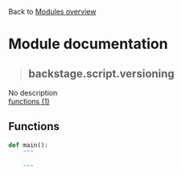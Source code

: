 Back to [Modules overview](https://github.com/pyrustic/backstage/blob/master/docs/modules/README.md)
  
# Module documentation
>## backstage.script.versioning
No description
<br>
[functions (1)](https://github.com/pyrustic/backstage/blob/master/docs/modules/content/backstage.script.versioning/functions.md)


## Functions
```python
def main():
    """
    
    """

```

